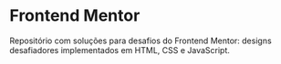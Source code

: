 # Frontend Mentor
 Repositório com soluções para desafios do Frontend Mentor: designs desafiadores implementados em HTML, CSS e JavaScript.
